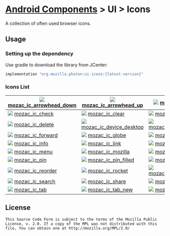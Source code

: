 # [Android Components](../../../README.md) > UI > Icons

A collection of often used browser icons.

## Usage

### Setting up the dependency

Use gradle to download the library from JCenter:

```Groovy
implementation "org.mozilla.photon:ui-icons:{latest-version}"
```

### Icons List

| ![](https://github.com/wajahatkarim3/android-components/blob/master/components/ui/icons/png/mozac_ic_arrowhead_down.png) [mozac_ic_arrowhead_down](https://github.com/wajahatkarim3/android-components/blob/master/components/ui/icons/src/main/res/drawable/mozac_ic_arrowhead_down.xml) | ![](https://github.com/wajahatkarim3/android-components/blob/master/components/ui/icons/png/mozac_ic_arrowhead_up.png) [mozac_ic_arrowhead_up](https://github.com/wajahatkarim3/android-components/blob/master/components/ui/icons/src/main/res/drawable/mozac_ic_arrowhead_up.xml) | ![](https://github.com/wajahatkarim3/android-components/blob/master/components/ui/icons/png/mozac_ic_back.png) [mozac_ic_back](https://github.com/wajahatkarim3/android-components/blob/master/components/ui/icons/src/main/res/drawable/mozac_ic_back.xml) |
|---|---|---|
| ![](https://github.com/wajahatkarim3/android-components/blob/master/components/ui/icons/png/mozac_ic_check.png) [mozac_ic_check](https://github.com/wajahatkarim3/android-components/blob/master/components/ui/icons/src/main/res/drawable/mozac_ic_check.xml) | ![](https://github.com/wajahatkarim3/android-components/blob/master/components/ui/icons/png/mozac_ic_clear.png) [mozac_ic_clear](https://github.com/wajahatkarim3/android-components/blob/master/components/ui/icons/src/main/res/drawable/mozac_ic_clear.xml) | ![](https://github.com/wajahatkarim3/android-components/blob/master/components/ui/icons/png/mozac_ic_close.png) [mozac_ic_close](https://github.com/wajahatkarim3/android-components/blob/master/components/ui/icons/src/main/res/drawable/mozac_ic_close.xml) |
| ![](https://github.com/wajahatkarim3/android-components/blob/master/components/ui/icons/png/mozac_ic_delete.png) [mozac_ic_delete](https://github.com/wajahatkarim3/android-components/blob/master/components/ui/icons/src/main/res/drawable/mozac_ic_delete.xml) | ![](https://github.com/wajahatkarim3/android-components/blob/master/components/ui/icons/png/mozac_ic_device_desktop.png) [mozac_ic_device_desktop](https://github.com/wajahatkarim3/android-components/blob/master/components/ui/icons/src/main/res/drawable/mozac_ic_device_desktop.xml) | ![](https://github.com/wajahatkarim3/android-components/blob/master/components/ui/icons/png/mozac_ic_download.png) [mozac_ic_download](https://github.com/wajahatkarim3/android-components/blob/master/components/ui/icons/src/main/res/drawable/mozac_ic_download.xml) |
| ![](https://github.com/wajahatkarim3/android-components/blob/master/components/ui/icons/png/mozac_ic_forward.png) [mozac_ic_forward](https://github.com/wajahatkarim3/android-components/blob/master/components/ui/icons/src/main/res/drawable/mozac_ic_forward.xml) | ![](https://github.com/wajahatkarim3/android-components/blob/master/components/ui/icons/png/mozac_ic_globe.png) [mozac_ic_globe](https://github.com/wajahatkarim3/android-components/blob/master/components/ui/icons/src/main/res/drawable/mozac_ic_globe.xml) | ![](https://github.com/wajahatkarim3/android-components/blob/master/components/ui/icons/png/mozac_ic_grid.png) [mozac_ic_grid](https://github.com/wajahatkarim3/android-components/blob/master/components/ui/icons/src/main/res/drawable/mozac_ic_grid.xml) |
| ![](https://github.com/wajahatkarim3/android-components/blob/master/components/ui/icons/png/mozac_ic_info.png) [mozac_ic_info](https://github.com/wajahatkarim3/android-components/blob/master/components/ui/icons/src/main/res/drawable/mozac_ic_info.xml) | ![](https://github.com/wajahatkarim3/android-components/blob/master/components/ui/icons/png/mozac_ic_link.png) [mozac_ic_link](https://github.com/wajahatkarim3/android-components/blob/master/components/ui/icons/src/main/res/drawable/mozac_ic_link.xml) | ![](https://github.com/wajahatkarim3/android-components/blob/master/components/ui/icons/png/mozac_ic_lock.png) [mozac_ic_lock](https://github.com/wajahatkarim3/android-components/blob/master/components/ui/icons/src/main/res/drawable/mozac_ic_lock.xml) |
| ![](https://github.com/wajahatkarim3/android-components/blob/master/components/ui/icons/png/mozac_ic_menu.png) [mozac_ic_menu](https://github.com/wajahatkarim3/android-components/blob/master/components/ui/icons/src/main/res/drawable/mozac_ic_menu.xml) | ![](https://github.com/wajahatkarim3/android-components/blob/master/components/ui/icons/png/mozac_ic_mozilla.png) [mozac_ic_mozilla](https://github.com/wajahatkarim3/android-components/blob/master/components/ui/icons/src/main/res/drawable/mozac_ic_mozilla.xml) | ![](https://github.com/wajahatkarim3/android-components/blob/master/components/ui/icons/png/mozac_ic_open_in.png) [mozac_ic_open_in](https://github.com/wajahatkarim3/android-components/blob/master/components/ui/icons/src/main/res/drawable/mozac_ic_open_in.xml) |
| ![](https://github.com/wajahatkarim3/android-components/blob/master/components/ui/icons/png/mozac_ic_pin.png) [mozac_ic_pin](https://github.com/wajahatkarim3/android-components/blob/master/components/ui/icons/src/main/res/drawable/mozac_ic_pin.xml) | ![](https://github.com/wajahatkarim3/android-components/blob/master/components/ui/icons/png/mozac_ic_pin_filled.png) [mozac_ic_pin_filled](https://github.com/wajahatkarim3/android-components/blob/master/components/ui/icons/src/main/res/drawable/mozac_ic_pin_filled.xml) | ![](https://github.com/wajahatkarim3/android-components/blob/master/components/ui/icons/png/mozac_ic_refresh.png) [mozac_ic_refresh](https://github.com/wajahatkarim3/android-components/blob/master/components/ui/icons/src/main/res/drawable/mozac_ic_refresh.xml) |
| ![](https://github.com/wajahatkarim3/android-components/blob/master/components/ui/icons/png/mozac_ic_reorder.png) [mozac_ic_reorder](https://github.com/wajahatkarim3/android-components/blob/master/components/ui/icons/src/main/res/drawable/mozac_ic_reorder.xml) | ![](https://github.com/wajahatkarim3/android-components/blob/master/components/ui/icons/png/mozac_ic_rocket.png) [mozac_ic_rocket](https://github.com/wajahatkarim3/android-components/blob/master/components/ui/icons/src/main/res/drawable/mozac_ic_rocket.xml) | ![](https://github.com/wajahatkarim3/android-components/blob/master/components/ui/icons/png/mozac_ic_rocket_filled.png) [mozac_ic_rocket_filled](https://github.com/wajahatkarim3/android-components/blob/master/components/ui/icons/src/main/res/drawable/mozac_ic_rocket_filled.xml) |
| ![](https://github.com/wajahatkarim3/android-components/blob/master/components/ui/icons/png/mozac_ic_search.png) [mozac_ic_search](https://github.com/wajahatkarim3/android-components/blob/master/components/ui/icons/src/main/res/drawable/mozac_ic_search.xml) | ![](https://github.com/wajahatkarim3/android-components/blob/master/components/ui/icons/png/mozac_ic_share.png) [mozac_ic_share](https://github.com/wajahatkarim3/android-components/blob/master/components/ui/icons/src/main/res/drawable/mozac_ic_share.xml) | ![](https://github.com/wajahatkarim3/android-components/blob/master/components/ui/icons/png/mozac_ic_stop.png) [mozac_ic_stop](https://github.com/wajahatkarim3/android-components/blob/master/components/ui/icons/src/main/res/drawable/mozac_ic_stop.xml) |
| ![](https://github.com/wajahatkarim3/android-components/blob/master/components/ui/icons/png/mozac_ic_tab.png) [mozac_ic_tab](https://github.com/wajahatkarim3/android-components/blob/master/components/ui/icons/src/main/res/drawable/mozac_ic_tab.xml) | ![](https://github.com/wajahatkarim3/android-components/blob/master/components/ui/icons/png/mozac_ic_tab_new.png) [mozac_ic_tab_new](https://github.com/wajahatkarim3/android-components/blob/master/components/ui/icons/src/main/res/drawable/mozac_ic_tab_new.xml) | ![](https://github.com/wajahatkarim3/android-components/blob/master/components/ui/icons/png/mozac_ic_warning.png) [mozac_ic_warning](https://github.com/wajahatkarim3/android-components/blob/master/components/ui/icons/src/main/res/drawable/mozac_ic_warning.xml) |



## License

    This Source Code Form is subject to the terms of the Mozilla Public
    License, v. 2.0. If a copy of the MPL was not distributed with this
    file, You can obtain one at http://mozilla.org/MPL/2.0/
